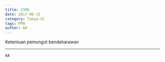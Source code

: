 ```yaml
---
title: 2306
date: 2017-06-15
category: Tanya-SC
tags: PPN
author: AA
---
```


Ketentuan pemungut bendaharawan

---



`AA`
